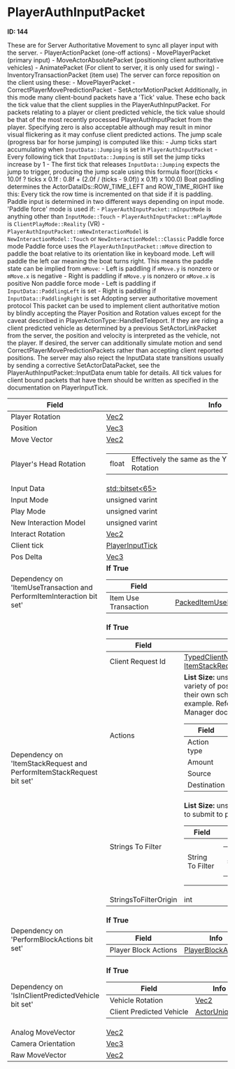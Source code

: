 # PlayerAuthInputPacket

__ID: 144__

These are for Server Authoritative Movement to sync all player input with the server. - PlayerActionPacket (one-off actions) - MovePlayerPacket (primary input) - MoveActorAbsolutePacket (positioning client authoritative vehicles) - AnimatePacket (For client to server, it is only used for swing) - InventoryTransactionPacket (item use) The server can force reposition on the client using these: - MovePlayerPacket - CorrectPlayerMovePredictionPacket - SetActorMotionPacket Additionally, in this mode many client-bound packets have a 'Tick' value. These echo back the tick value that the client supplies in the PlayerAuthInputPacket. For packets relating to a player or client predicted vehicle, the tick value should be that of the most recently processed PlayerAuthInputPacket from the player. Specifying zero is also acceptable although may result in minor visual flickering as it may confuse client predicted actions. The jump scale (progress bar for horse jumping) is computed like this: - Jump ticks start accumulating when `InputData::Jumping` is set in `PlayerAuthInputPacket` - Every following tick that `InputData::Jumping` is still set the jump ticks increase by 1 - The first tick that releases `InputData::Jumping` expects the jump to trigger, producing the jump scale using this formula floor((ticks < 10.0f ? ticks x 0.1f : 0.8f + (2.0f / (ticks - 9.0f)) x 0.1f) x 100.0) Boat paddling determines the ActorDataIDs::ROW_TIME_LEFT and ROW_TIME_RIGHT like this: Every tick the row time is incremented on that side if it is paddling. Paddle input is determined in two different ways depending on input mode. 'Paddle force' mode is used if: - `PlayerAuthInputPacket::mInputMode` is anything other than `InputMode::Touch` - `PlayerAuthInputPacket::mPlayMode` is `ClientPlayMode::Reality` (VR) - `PlayerAuthInputPacket::mNewInteractionModel` is `NewInteractionModel::Touch` or `NewInteractionModel::Classic` Paddle force mode Paddle force uses the `PlayerAuthInputPacket::mMove` direction to paddle the boat relative to its orientation like in keyboard mode. Left will paddle the left oar meaning the boat turns right. This means the paddle state can be implied from `mMove`: - Left is paddling if `mMove.y` is nonzero or `mMove.x` is negative - Right is paddling if `mMove.y` is nonzero or `mMove.x` is positive Non paddle force mode - Left is paddling if `InputData::PaddlingLeft` is set - Right is paddling if `InputData::PaddlingRight` is set Adopting server authoritative movement protocol This packet can be used to implement client authoritative motion by blindly accepting the Player Position and Rotation values except for the caveat described in PlayerActionType::HandledTeleport. If they are riding a client predicted vehicle as determined by a previous SetActorLinkPacket from the server, the position and velocity is interpreted as the vehicle, not the player. If desired, the server can additionally simulate motion and send CorrectPlayerMovePredictionPackets rather than accepting client reported positions. The server may also reject the InputData state transitions usually by sending a corrective SetActorDataPacket, see the PlayerAuthInputPacket::InputData enum table for details. All tick values for client bound packets that have them should be written as specified in the documentation on PlayerInputTick.

<table><thead><tr><th>Field</th><th>Info</th></tr></thead><tbody>
<tr><td>Player Rotation</td><td><a href="../types/Vec2.md">Vec2</a></td></tr>
<tr><td>Position</td><td><a href="../types/Vec3.md">Vec3</a></td></tr>
<tr><td>Move Vector</td><td><a href="../types/Vec2.md">Vec2</a></td></tr>
<tr><td>Player's Head Rotation</td><td><table><tbody><tr><td>float</td><td>Effectively the same as the Y component of Player Rotation</td></tr></tbody></table></td></tr>
<tr><td>Input Data</td><td><a href="../types/std_bitset<65>.md">std::bitset&lt;65&gt;</a></td></tr>
<tr><td>Input Mode</td><td>unsigned varint</td></tr>
<tr><td>Play Mode</td><td>unsigned varint</td></tr>
<tr><td>New Interaction Model</td><td>unsigned varint</td></tr>
<tr><td>Interact Rotation</td><td><a href="../types/Vec2.md">Vec2</a></td></tr>
<tr><td>Client tick</td><td><a href="../types/PlayerInputTick.md">PlayerInputTick</a></td></tr>
<tr><td>Pos Delta</td><td><a href="../types/Vec3.md">Vec3</a></td></tr>
<tr><td>Dependency on 'ItemUseTransaction and PerformItemInteraction bit set'</td><td><b>If True</b><br>
  <table><thead><tr><th>Field</th><th>Info</th></tr></thead><tbody>
  <tr><td>Item Use Transaction</td><td><a href="../types/PackedItemUseLegacyInventoryTransaction.md">PackedItemUseLegacyInventoryTransaction</a></td></tr>
  </tbody></table></td></tr>
<tr><td>Dependency on 'ItemStackRequest and PerformItemStackRequest bit set'</td><td><b>If True</b><br>
  <table><thead><tr><th>Field</th><th>Info</th></tr></thead><tbody>
  <tr><td>Client Request Id</td><td><a href="../types/TypedClientNetId_ItemStackRequestIdTag.md">TypedClientNetId&lt;struct ItemStackRequestIdTag,int,0&gt;</a></td></tr>
  <tr><td>Actions</td><td><b>List Size:</b> unsigned varint
    There are a variety of possible actions each with their own schema; this (Take) is just one example. Refer to the Item Stack Net Manager documentation.  
    <table><thead><tr><th>Field</th><th>Info</th></tr></thead><tbody>
    <tr><td>Action type</td><td>byte</td></tr>
    <tr><td>Amount</td><td>byte</td></tr>
    <tr><td>Source</td><td><a href="../types/ItemStackRequestSlotInfo.md">ItemStackRequestSlotInfo</a></td></tr>
    <tr><td>Destination</td><td><a href="../types/ItemStackRequestSlotInfo.md">ItemStackRequestSlotInfo</a></td></tr>
    </tbody></table></td></tr>
  <tr><td>Strings To Filter</td><td><b>List Size:</b> unsigned varint
    Array of strings to submit to profanity filtering service  
    <table><thead><tr><th>Field</th><th>Info</th></tr></thead><tbody>
    <tr><td>String To Filter</td><td><table><tbody><tr><td>string</td><td>Indivdiual string that needs checking</td></tr></tbody></table></td></tr>
    </tbody></table></td></tr>
  <tr><td>StringsToFilterOrigin</td><td>int</td></tr>
  </tbody></table></td></tr>
<tr><td>Dependency on 'PerformBlockActions bit set'</td><td><b>If True</b><br>
  <table><thead><tr><th>Field</th><th>Info</th></tr></thead><tbody>
  <tr><td>Player Block Actions</td><td><a href="../types/PlayerBlockActions.md">PlayerBlockActions</a></td></tr>
  </tbody></table></td></tr>
<tr><td>Dependency on 'IsInClientPredictedVehicle bit set'</td><td><b>If True</b><br>
  <table><thead><tr><th>Field</th><th>Info</th></tr></thead><tbody>
  <tr><td>Vehicle Rotation</td><td><a href="../types/Vec2.md">Vec2</a></td></tr>
  <tr><td>Client Predicted Vehicle</td><td><a href="../types/ActorUniqueID.md">ActorUniqueID</a></td></tr>
  </tbody></table></td></tr>
<tr><td>Analog MoveVector</td><td><a href="../types/Vec2.md">Vec2</a></td></tr>
<tr><td>Camera Orientation</td><td><a href="../types/Vec3.md">Vec3</a></td></tr>
<tr><td>Raw MoveVector</td><td><a href="../types/Vec2.md">Vec2</a></td></tr>
</tbody></table>